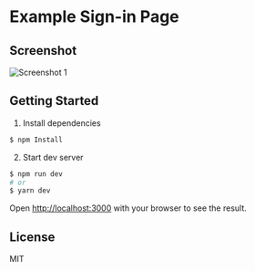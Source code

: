 # Example Sign-in Page

## Screenshot

![Screenshot 1](https://i.imgur.com/YLw7d5W.png)

## Getting Started


1. Install dependencies
```bash
$ npm Install
```

2. Start dev server

```bash
$ npm run dev
# or
$ yarn dev
```

Open [http://localhost:3000](http://localhost:3000) with your browser to see the result.

## License

MIT
